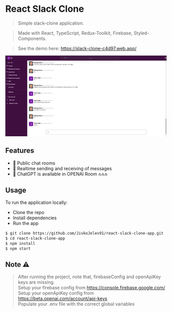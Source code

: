 # React Slack Clone

> Simple slack-clone application. 

> Made with React, TypeScript, Redux-Toolkit, Firebase, Styled-Components.

> See the demo here: https://slack-clone-c4d97.web.app/

![Image](./src/resources/demo.png)


## Features

* 📝 Public chat rooms
* 📡 Realtime sending and receiving of messages
* 🤖 ChatGPT is available in OPENAI Room 🔝🔝🔝

## Usage

To run the application locally: 
 * Clone the repo
 * Install dependencies
 * Run the app

```
$ git clone https://github.com/JivkoJelev91/react-slack-clone-app.git
$ cd react-slack-clone-app
$ npm install
$ npm start
```

## Note :warning: 

> After running the project, note that, firebaseConfig and openApiKey keys are missing. <br />
> Setup your firebase config from https://console.firebase.google.com/ <br />
> Setup your openApiKey config from https://beta.openai.com/account/api-keys <br />
> Populate your .env file with the correct global variables

